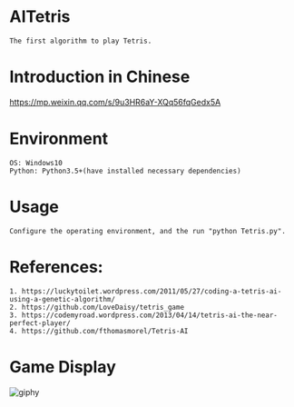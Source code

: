 # AITetris
```
The first algorithm to play Tetris.
```

# Introduction in Chinese
https://mp.weixin.qq.com/s/9u3HR6aY-XQq56fqGedx5A

# Environment
```
OS: Windows10
Python: Python3.5+(have installed necessary dependencies)
```

# Usage
```
Configure the operating environment, and the run "python Tetris.py".
```

# References:
```
1. https://luckytoilet.wordpress.com/2011/05/27/coding-a-tetris-ai-using-a-genetic-algorithm/
2. https://github.com/LoveDaisy/tetris_game
3. https://codemyroad.wordpress.com/2013/04/14/tetris-ai-the-near-perfect-player/
4. https://github.com/fthomasmorel/Tetris-AI
```

# Game Display
![giphy](demonstration/running.gif)